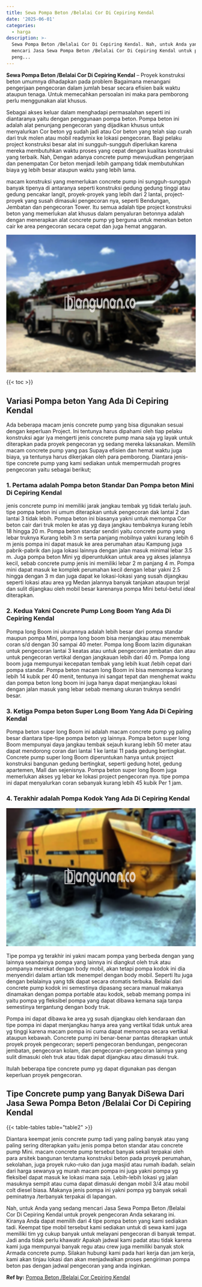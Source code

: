 ```yaml
---
title: Sewa Pompa Beton /Belalai Cor Di Cepiring Kendal
date: '2025-06-01'
categories:
  - harga
description: >-
  Sewa Pompa Beton /Belalai Cor Di Cepiring Kendal. Nah, untuk Anda yang sedang
  mencari Jasa Sewa Pompa Beton /Belalai Cor Di Cepiring Kendal untuk proyek
  peng...
---
```


**Sewa Pompa Beton /Belalai Cor Di Cepiring Kendal** – Proyek konstruksi beton umumnya dihadapkan pada problem Bagaimana menangani pengerjaan pengecoran dalam jumlah besar secara efisien baik waktu ataupun tenaga. Untuk memecahkan persoalan ini maka para pemborong perlu menggunakan alat khusus.

Sebagai akses keluar dalam menghadapi permasalahan seperti ini diantaranya yaitu dengan penggunaan pompa beton. Pompa beton ini adalah alat penunjang pengecoran yang dijadikan khusus untuk menyalurkan Cor beton yg sudah jadi atau Cor beton yang telah siap curah dari truk molen atau mobil readymix ke lokasi pengecoran. Bagi pelaku project konstruksi besar alat ini sungguh-sungguh diperlukan karena mereka membutuhkan waktu proses yang cepat dengan kualitas konstruksi yang terbaik. Nah, Dengan adanya concrete pump mewujudkan pengerjaan dan penempatan Cor beton menjadi lebih gampang tidak membutuhkan biaya yg lebih besar ataupun waktu yang lebih lama.

macam konstruksi yang memerlukan concrete pump ini sungguh-sungguh banyak tipenya di antaranya seperti konstruksi gedung gedung tinggi atau gedung pencakar langit, proyek-proyek yang lebih dari 2 lantai, project-proyek yang susah dimasuki pengecoran nya, seperti Bendungan, Jembatan dan pengecoran Tower. Itu semua adalah tipe project konstruksi beton yang memerlukan alat khusus dalam penyaluran betonnya adalah dengan menerapkan alat concrete pump yg berguna untuk menekan beton cair ke area pengecoran secara cepat dan juga hemat anggaran.

![Sewa Pompa Beton /Belalai Cor Di Cepiring Kendal](/images/sewa-concrete-pump-33.png)

{{< toc >}}

## Variasi Pompa beton Yang Ada Di Cepiring Kendal

Ada beberapa macam jenis concrete pump yang bisa digunakan sesuai dengan keperluan Project. Ini tentunya harus dipahami oleh tiap pelaku konstruksi agar iya mengerti jenis concrete pump mana saja yg layak untuk diterapkan pada proyek pengecoran yg sedang mereka laksanakan. Memilih macam concrete pump yang pas Supaya efisien dan hemat waktu juga biaya, ya tentunya harus dikerjakan oleh para pemborong. Diantara jenis-tipe concrete pump yang kami sediakan untuk mempermudah progres pengecoran yaitu sebagai berikut;

### 1\. Pertama adalah Pompa beton Standar Dan Pompa beton Mini Di Cepiring Kendal

jenis concrete pump ini memiliki jarak jangkau tembak yg tidak terlalu jauh. tipe pompa beton ini umum diterapkan untuk pengecoran dak lantai 2 dan lantai 3 tidak lebih. Pompa beton ini biasanya yakni untuk memompa Cor beton cair dari truk molen ke atas yg daya jangkau tembaknya kurang lebih 18 hingga 20 m. Pompa beton standar sendiri yaitu concrete pump yang lebar truknya Kurang lebih 3 m serta panjang mobilnya yakni kurang lebih 6 m jenis pompa ini dapat masuk ke area perumahan atau Kampung juga pabrik-pabrik dan juga lokasi lainnya dengan jalan masuk minimal lebar 3.5 m. Juga pompa beton Mini yg diperuntukkan untuk area yg akses jalannya kecil, sebab concrete pump jenis ini memiliki lebar 2 m panjang 4 m. Pompa mini dapat masuk ke komplek perumahan kecil dengan lebar yakni 2.5 hingga dengan 3 m dan juga dapat ke lokasi-lokasi yang susah dijangkau seperti lokasi atau area yg Medan jalannya banyak tanjakan ataupun terjal dan sulit dijangkau oleh mobil besar karenanya pompa Mini betul-betul ideal diterapkan.

### 2\. Kedua Yakni Concrete Pump Long Boom Yang Ada Di Cepiring Kendal

Pompa long Boom ini ukurannya adalah lebih besar dari pompa standar maupun pompa Mini, pompa long boom bisa menjangkau atau menembak coran s/d dengan 30 sampai 40 meter. Pompa long Boom lazim digunakan untuk pengecoran lantai 3 keatas atau untuk pengecoran jembatan dan atau untuk pengecoran vertikal dengan jangkauan lebih dari 40 m. Pompa long boom juga mempunyai kecepatan tembak yang lebih kuat /lebih cepat dari pompa standar. Pompa beton macam long Boom ini bisa memompa kurang lebih 14 kubik per 40 menit, tentunya ini sangat tepat dan menghemat waktu dan pompa beton long boom ini juga hanya dapat menjangkau lokasi dengan jalan masuk yang lebar sebab memang ukuran truknya sendiri besar.

### 3\. Ketiga Pompa beton Super Long Boom Yang Ada Di Cepiring Kendal

Pompa beton super long Boom ini adalah macam concrete pump yg paling besar diantara tipe-tipe pompa beton yg lainnya. Pompa beton super long Boom mempunyai daya jangkau tembak sejauh kurang lebih 50 meter atau dapat mendorong coran dari lantai 1 ke lantai 11 pada gedung bertingkat. Concrete pump super long Boom diperuntukan hanya untuk project konstruksi bangunan gedung bertingkat, seperti gedung hotel, gedung apartemen, Mall dan sejenisnya. Pompa beton super long Boom juga memerlukan akses yg lebar ke lokasi project pengecoran nya. tipe pompa ini dapat menyalurkan coran sebanyak kurang lebih 45 kubik Per 1 jam.

### 4\. Terakhir adalah Pompa Kodok Yang Ada Di Cepiring Kendal

![Sewa Pompa Beton /Belalai Cor Di Cepiring Kendal](/images/sewa-concrete-pump-29.png)

Tipe pompa yg terakhir ini yakni macam pompa yang berbeda dengan yang lainnya seandainya pompa yang lainnya ini diangkut oleh truk atau pompanya merekat dengan body mobil, akan tetapi pompa kodok ini dia menyendiri dalam artian tdk menempel dengan body mobil. Seperti Itu juga dengan belalainya yang tdk dapat secara otomatis terbuka. Belalai dari concrete pump kodok ini semestinya dipasang secara manual makanya dinamakan dengan pompa portable atau kodok, sebab memang pompa ini yaitu pompa yg fleksibel pompa yang dapat dibawa kemana saja tanpa semestinya tergantung dengan body truk.

Pompa ini dapat dibawa ke area yg susah dijangkau oleh kendaraan dan tipe pompa ini dapat menjangkau hanya area yang vertikal tidak untuk area yg tinggi karena macam pompa ini cuma dapat memompa secara vertikal ataupun kebawah. Concrete pump ini benar-benar pantas diterapkan untuk proyek proyek pengecoran; seperti pengecoran bendungan, pengecoran jembatan, pengecoran kolam, dan pengecoran-pengecoran lainnya yang sulit dimasuki oleh truk atau tidak dapat dijangkau atau dimasuki truk.

Itulah beberapa tipe concrete pump yg dapat digunakan pas dengan keperluan proyek pengecoran.

## Tipe Concrete pump yang Banyak DiSewa Dari Jasa Sewa Pompa Beton /Belalai Cor Di Cepiring Kendal

{{< table-tables table="table2" >}}

Diantara keempat jenis concrete pump tadi yang paling banyak atau yang paling sering diterapkan yaitu jenis pompa beton standar atau concrete pump Mini. macam concrete pump tersebut banyak sekali terpakai oleh para arsitek bangunan terutama konstruksi beton pada proyek perumahan, sekolahan, juga proyek ruko-ruko dan juga masjid atau rumah ibadah. selain dari harga sewanya yg murah macam pompa ini juga yakni pompa yg fleksibel dapat masuk ke lokasi mana saja. Lebih-lebih lokasi yg jalan masuknya sempit atau cuma dapat dimasuki dengan mobil 3/4 atau mobil colt diesel biasa. Makanya jenis pompa ini yakni pompa yg banyak sekali peminatnya /terbanyak terpakai di lapangan.

Nah, untuk Anda yang sedang mencari Jasa Sewa Pompa Beton /Belalai Cor Di Cepiring Kendal untuk proyek pengecoran Anda sekarang ini. Kiranya Anda dapat memilih dari 4 tipe pompa beton yang kami sediakan tadi. Keempat tipe mobil tersebut kami sediakan untuk di sewa kami juga memiliki tim yg cukup banyak untuk melayani pengecoran di banyak tempat. Jadi anda tidak perlu khawatir Apakah jadwal kami padat atau tidak karena kami juga mempunyai banyak regu atau crew juga memiliki banyak stok Armada concrete pump. Silakan hubungi kami pada hari kerja dan jam kerja, kami akan tinjau lokasi dan akan menjadwalkan proses pengiriman pompa beton pas dengan jadwal pengecoran yang anda inginkan.

**Ref by:** [Pompa Beton /Belalai Cor Cepiring Kendal](https://id.wikipedia.org/wiki/Pompa)
